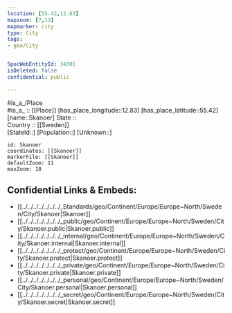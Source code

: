```yaml
---
location: [55.42,12.83] 
mapzoom: [7,12] 
mapmarker: city 
type: City
tags:
- geo/City


SpocWebEntityId: 34301
isDeleted: false
confidential: public

---
```

#is_a_/Place  
#is_a_ :: [[Place]] 
[has_place_longitude::12.83] 
[has_place_latitude::55.42] 
[name::Skanoer] 
State ::  
Country :: [[Sweden]]  
[StateId::] 
[Population::] 
[Unknown::] 


```leaflet
id: Skanoer
coordinates: [[Skanoer]] 
markerFile: [[Skanoer]] 
defaultZoom: 11 
maxZoom: 18
```


## Confidential Links & Embeds: 
- [[../../../../../../../_Standards/geo/Continent/Europe/Europe~North/Sweden/City/Skanoer|Skanoer]] 
- [[../../../../../../../_public/geo/Continent/Europe/Europe~North/Sweden/City/Skanoer.public|Skanoer.public]] 
- [[../../../../../../../_internal/geo/Continent/Europe/Europe~North/Sweden/City/Skanoer.internal|Skanoer.internal]] 
- [[../../../../../../../_protect/geo/Continent/Europe/Europe~North/Sweden/City/Skanoer.protect|Skanoer.protect]] 
- [[../../../../../../../_private/geo/Continent/Europe/Europe~North/Sweden/City/Skanoer.private|Skanoer.private]] 
- [[../../../../../../../_personal/geo/Continent/Europe/Europe~North/Sweden/City/Skanoer.personal|Skanoer.personal]] 
- [[../../../../../../../_secret/geo/Continent/Europe/Europe~North/Sweden/City/Skanoer.secret|Skanoer.secret]] 
